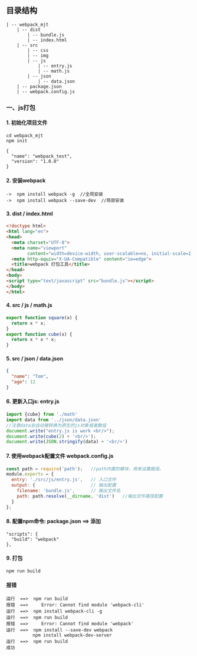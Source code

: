 ## 目录结构

```
| -- webpack_mjt
    | -- dist
        | -- bundle.js
        | -- index.html
    | -- src
        | -- css
        | -- img
        | -- js
            | -- entry.js
            | -- math.js
        | -- json
            | -- data.json
    | -- package.json
    | -- webpack.config.js
```
### 一、js打包
#### 1. 初始化项目文件 
```$xslt
cd webpack_mjt
npm init

{
  "name": "webpack_test",
  "version": "1.0.0"
} 

```

#### 2. 安装webpack
```$xslt
->  npm install webpack -g  //全局安装
->  npm install webpack --save-dev  //局部安装
```

#### 3. dist / index.html
```html
<!doctype html>
<html lang="en">
<head>
  <meta charset="UTF-8">
  <meta name="viewport"
        content="width=device-width, user-scalable=no, initial-scale=1.0, maximum-scale=1.0, minimum-scale=1.0">
  <meta http-equiv="X-UA-Compatible" content="ie=edge">
  <title>webpack 打包工具</title>
</head>
<body>
<script type="text/javascript" src="bundle.js"></script>
</body>
</html>

```

#### 4. src / js / math.js
```javascript
export function square(x) {
  return x * x;
}
export function cube(x) {
  return x * x * x;
}
```

#### 5.  src / json / data.json
```json
{
  "name": "Tom",
  "age": 12
}
```

#### 6. 更新入口js: entry.js
```javascript
import {cube} from './math'
import data from '../json/data.json'
//注意data会自动被转换为原生的js对象或者数组
document.write("entry.js is work <br/>");
document.write(cube(2) + '<br/>');
document.write(JSON.stringify(data) + '<br/>')
```

#### 7. 使用webpack配置文件 webpack.config.js
```javascript
const path = require('path');   //path内置的模块，用来设置路径。
module.exports = {
  entry: './src/js/entry.js',   // 入口文件
  output: {                     // 输出配置
    filename: 'bundle.js',      // 输出文件名
    path: path.resolve(__dirname, 'dist')   //输出文件路径配置
  }
};
```

#### 8. 配置npm命令: package.json  ==> 添加
```metadata json
"scripts": {
  "build": "webpack"
},
```

#### 9. 打包
``npm run build``

#### 报错
```$xslt
运行  ==>  npm run build
报错  ==>     Error: Cannot find module 'webpack-cli'
运行  ==>  npm install webpack-cli -g
运行  ==>  npm run build
报错  ==>     Error: Cannot find module 'webpack'
运行  ==>  npm install --save-dev webpack
          npm install webpack-dev-server
运行  ==>  npm run build
成功
```









